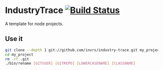 # IndustryTrace [![Build Status](https://travis-ci.org/invrs/industry-trace.svg?branch=master)](https://travis-ci.org/invrs/industry-trace)

A template for node projects.

## Use it

```bash
git clone --depth 1 git://github.com/invrs/industry-trace.git my_project
cd my_project
rm -rf .git
./bin/rename [GITUSER] [GITREPO] [LOWERCASENAME] [CLASSNAME]
```

